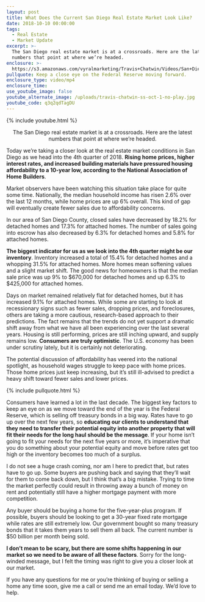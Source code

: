 ```yaml
---
layout: post
title: What Does the Current San Diego Real Estate Market Look Like?
date: 2018-10-10 00:00:00
tags:
  - Real Estate
  - Market Update
excerpt: >-
  The San Diego real estate market is at a crossroads. Here are the latest
  numbers that point at where we’re headed.
enclosure: >-
  https://s3.amazonaws.com/vyralmarketing/Travis+Chatwin/Videos/San+Diego+Real+Estate+-+What+Does+the+Current+San+Diego+Real+Estate+Market+Look+Like%253F.mp4
pullquote: Keep a close eye on the Federal Reserve moving forward.
enclosure_type: video/mp4
enclosure_time:
use_youtube_image: false
youtube_alternate_image: /uploads/travis-chatwin-ss-oct-1-no-play.jpg
youtube_code: q3q2qdTagDU
---
```


{% include youtube.html %}

<center>The San Diego real estate market is at a crossroads. Here are the latest numbers that point at where we’re headed.</center>

Today we’re taking a closer look at the real estate market conditions in San Diego as we head into the 4th quarter of 2018. **Rising home prices, higher interest rates, and increased building materials have pressured housing affordability to a 10-year low, according to the National Association of Home Builders**.

Market observers have been watching this situation take place for quite some time. Nationally, the median household income has risen 2.6% over the last 12 months, while home prices are up 6% overall. This kind of gap will eventually create fewer sales due to affordability concerns.

In our area of San Diego County, closed sales have decreased by 18.2% for detached homes and 17.3% for attached homes. The number of sales going into escrow has also decreased by 6.3% for detached homes and 5.8% for attached homes.

**The biggest indicator for us as we look into the 4th quarter might be our inventory**. Inventory increased a total of 15.4% for detached homes and a whopping 31.5% for attached homes. More homes mean softening values and a slight market shift. The good news for homeowners is that the median sale price was up 9% to $670,000 for detached homes and up 6.3% to $425,000 for attached homes.

Days on market remained relatively flat for detached homes, but it has increased 9.1% for attached homes. While some are starting to look at recessionary signs such as fewer sales, dropping prices, and foreclosures, others are taking a more cautious, research-based approach to their predictions. The fact remains that the trends do not yet support a dramatic shift away from what we have all been experiencing over the last several years. Housing is still performing, prices are still inching upward, and supply remains low. **Consumers are truly optimistic**. The U.S. economy has been under scrutiny lately, but it is certainly not deteriorating.

The potential discussion of affordability has veered into the national spotlight, as household wages struggle to keep pace with home prices. Those home prices just keep increasing, but it’s still ill-advised to predict a heavy shift toward fewer sales and lower prices.

{% include pullquote.html %}

Consumers have learned a lot in the last decade. The biggest key factors to keep an eye on as we move toward the end of the year is the Federal Reserve, which is selling off treasury bonds in a big way. Rates have to go up over the next few years, so **educating our clients to understand that they need to transfer their potential equity into another property that will fit their needs for the long haul should be the message**. If your home isn’t going to fit your needs for the next five years or more, it’s imperative that you do something about your potential equity and move before rates get too high or the inventory becomes too much of a surplus.

I do not see a huge crash coming, nor am I here to predict that, but rates have to go up. Some buyers are pushing back and saying that they’ll wait for them to come back down, but I think that’s a big mistake. Trying to time the market perfectly could result in throwing away a bunch of money on rent and potentially still have a higher mortgage payment with more competition.

Any buyer should be buying a home for the five-year-plus program. If possible, buyers should be looking to get a 30-year fixed rate mortgage while rates are still extremely low. Our government bought so many treasury bonds that it takes them years to sell them all back. The current number is $50 billion per month being sold.

**I don’t mean to be scary, but there are some shifts happening in our market so we need to be aware of all these factors**. Sorry for the long-winded message, but I felt the timing was right to give you a closer look at our market.

If you have any questions for me or you’re thinking of buying or selling a home any time soon, give me a call or send me an email today. We’d love to help.